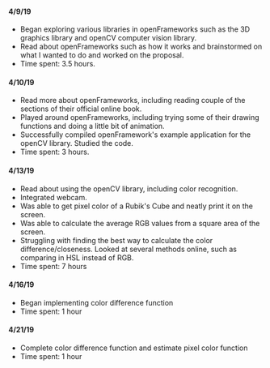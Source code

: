#### 4/9/19

- Began exploring various libraries in openFrameworks such as the 3D graphics library and openCV computer vision library.
- Read about openFrameworks such as how it works and brainstormed on what I wanted to do and worked on the proposal.
- Time spent: 3.5 hours.

#### 4/10/19
- Read more about openFrameworks, including reading couple of the sections of their official online book.
- Played around openFrameworks, including trying some of their drawing functions and doing a little bit of animation.
- Successfully compiled openFramework's example application for the openCV library. Studied the code.
- Time spent: 3 hours.

#### 4/13/19
- Read about using the openCV library, including color recognition.
- Integrated webcam.
- Was able to get pixel color of a Rubik's Cube and neatly print it on the screen.
- Was able to calculate the average RGB values from a square area of the screen.
- Struggling with finding the best way to calculate the color difference/closeness. Looked at several methods online, such as comparing in HSL instead of RGB.
- Time spent: 7 hours

#### 4/16/19
- Began implementing color difference function
- Time spent: 1 hour

#### 4/21/19
- Complete color difference function and estimate pixel color function
- Time spent: 1 hour